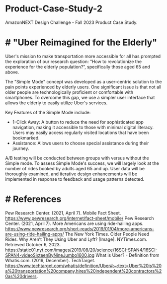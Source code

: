 # Product-Case-Study-2
AmazonNEXT Design Challenge - Fall 2023 Product Case Study.

# # "Uber Reimagined for the Elderly"

Uber's mission to make transportation more accessible for all has prompted the exploration of our research question: “How to revolutionize the experience for the elderly population?”, specifically those aged 65 and above. 

The "Simple Mode" concept was developed as a user-centric solution to the pain points experienced by elderly users. One significant issue is that not all older people are technologically proficient or comfortable with smartphones. To overcome this gap, we use a simpler user interface that allows the elderly to easily utilize Uber's services.

Key Features of the Simple Mode include:
- 1-Click Away: A button to reduce the need for sophisticated app navigation, making it accessible to those with minimal digital literacy. Users may easily access regularly visited locations that have been bookmarked.
- Assistance: Allows users to choose special assistance during their journey.

A/B testing will be conducted between groups with versus without the Simple mode. To assess Simple Mode's success, we will largely look at the number of rides booked by adults aged 65 and up. User data will be thoroughly examined, and iterative design enhancements will be implemented in response to feedback and usage patterns detected.

# # References
Pew Research Center. (2021, April 7). Mobile Fact Sheet. https://www.pewresearch.org/internet/fact-sheet/mobile/
Pew Research Center. (2021, April 7). More Americans are using ride-hailing apps. https://www.pewresearch.org/short-reads/2019/01/04/more-americans-are-using-ride-hailing-apps/
The New York Times. Older People Need Rides. Why Aren’t They Using Uber and Lyft? [Image]. NYTimes.com. Retrieved October 6, 2023. https://static01.nyt.com/images/2019/08/20/science/16SCI-SPAN4/16SCI-SPAN4-videoSixteenByNineJumbo1600.jpg 
What is Uber? - Definition from Whatis.com. (2019, December). TechTarget. https://www.techtarget.com/whatis/definition/Uber#:~:text=Uber%20is%20a%20transportation%20company,hires%20independent%20contractors%20as%20drivers.
